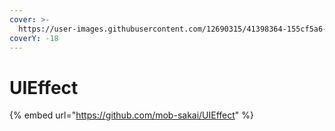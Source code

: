 ```yaml
---
cover: >-
  https://user-images.githubusercontent.com/12690315/41398364-155cf5a6-6ff2-11e8-8124-9d16ef6ca267.gif
coverY: -18
---
```


# UIEffect

{% embed url="https://github.com/mob-sakai/UIEffect" %}

